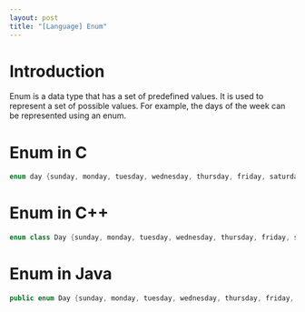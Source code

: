 ```yaml
---
layout: post
title: "[Language] Enum"
---
```


# Introduction

Enum is a data type that has a set of predefined values. It is used to represent a set of possible values. For example, the days of the week can be represented using an enum.

# Enum in C

```c
enum day {sunday, monday, tuesday, wednesday, thursday, friday, saturday};
```

# Enum in C++

```cpp
enum class Day {sunday, monday, tuesday, wednesday, thursday, friday, saturday};
```

# Enum in Java

```java
public enum Day {sunday, monday, tuesday, wednesday, thursday, friday, saturday};
```
